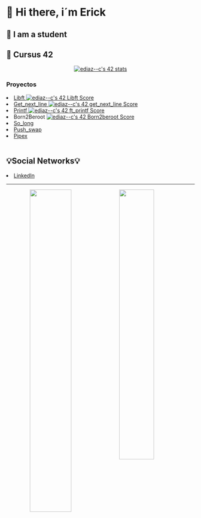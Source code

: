 <h1>👋 Hi there, i´m Erick</h1>
<h2>📖 I am a student</h2>
<h2>🚀 Cursus 42</h2>
<p align="center"><a href="https://github.com/JaeSeoKim/badge42"><img src="https://badge42.vercel.app/api/v2/clfb0vfvr000608l3yax664zq/stats?cursusId=21&coalitionId=65" alt="ediaz--c's 42 stats" /></a></p>
<h3>Proyectos</h3>
<li><a href="https://github.com/ediaz-c/libft">Libft </a><a href="https://github.com/JaeSeoKim/badge42"><img src="https://badge42.vercel.app/api/v2/clfb0vfvr000608l3yax664zq/project/3017750" alt="ediaz--c's 42 Libft Score" /></a></li>
<li><a href="https://github.com/ediaz-c/Get_next_line">Get_next_line </a><a href="https://github.com/JaeSeoKim/badge42"><img src="https://badge42.vercel.app/api/v2/clfb0vfvr000608l3yax664zq/project/3047323" alt="ediaz--c's 42 get_next_line Score" /></a></li>
<li><a href="https://github.com/ediaz-c/Ft_printf">Printf </a><a href="https://github.com/JaeSeoKim/badge42"><img src="https://badge42.vercel.app/api/v2/clfb0vfvr000608l3yax664zq/project/3049380" alt="ediaz--c's 42 ft_printf Score" /></a></li>
<li>Born2Beroot <a href="https://github.com/JaeSeoKim/badge42"><img src="https://badge42.vercel.app/api/v2/clfb0vfvr000608l3yax664zq/project/3049154" alt="ediaz--c's 42 Born2beroot Score" /></a></li>
<li><a href="https://github.com/ediaz-c/so_long">So_long</a></li>
<li><a href="https://github.com/ediaz-c/push_swap">Push_swap</a></li>
<li><a href="https://github.com/ediaz-c/pipex">Pipex</a></li>
<br>
<h2>💡Social Networks💡</h2>
<li><a href="https://www.linkedin.com/in/erick-fernando-d%C3%ADaz-centeno-programador-frontend-junior/">LinkedIn</li>
<center><hr>
<img align="left" width="47%" src="https://github-readme-stats.vercel.app/api?username=ediaz-c&theme=gotham&hide_border=false&include_all_commits=false&count_private=false" />
<img align="left" width="43%" src="https://github-readme-stats.vercel.app/api/top-langs/?username=ediaz-c&theme=gotham&hide_border=false&include_all_commits=false&count_private=false&layout=compact" />
